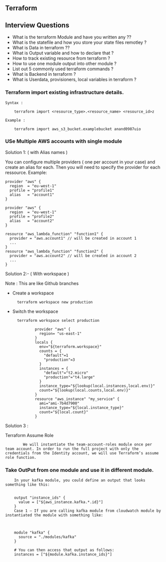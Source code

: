 ## Terraform

## Interview Questions 

- What is the terraform Module and have you written any ??
- What is the statefile and how you store your state files remotley ?
- What is Data in terraform ??
- What is Output variable and how to declare that ?
- How to track existing resource from terraform ?
- How to use one module output into other module ?
- List out 5 commonly used terraform commands ?
- What is Backend in terraform ?
- What is Userdata, provisioners, local variables in terraform ?




### Terraform import existing infrastructure details.

    Syntax : 
    
        terraform import <resource_type>.<resource_name> <resource_id>z
        
    Example :  
      
        terraform import aws_s3_bucket.examplebucket anand0987uio
    
    
### USe Multiple AWS accounts with single module

Solution 1:  ( with Alias names )

You can configure multiple providers ( one per account in your case) and create an alias for each. Then you will need to specify the provider for each ressource. Example:

    provider "aws" {
      region  = "eu-west-1"
      profile = "profile1"
      alias   = "account1"
    }

    provider "aws" {
      region  = "eu-west-1"
      profile = "profile2"
      alias   = "account2"
    }

    resource "aws_lambda_function" "function1" {
      provider = "aws.account1" // will be created in account 1
      ...
    }
    resource "aws_lambda_function" "function2" {
      provider = "aws.account2" // will be created in account 2
      ...
    }


Solution 2:- ( With workspace )

Note : This are like Github branches

- Create a workspace 

        terraform workspace new production

- Switch the workspace

        terraform workspace select production

                provider "aws" {
                  region= "us-east-1"
                }
                locals {
                  env="${terraform.workspace}"
                  counts = {
                    "default"=1
                    "production"=3
                  }
                  instances = {
                    "default"="t2.micro"
                    "production"="t4.large"
                  }
                  instance_type="${lookup(local.instances,local.env)}"
                  count="${lookup(local.counts,local.env)}"
                }
                resource "aws_instance" "my_service" {
                  ami="ami-7b4d7900"
                  instance_type="${local.instance_type}"
                  count="${local.count}"
                }
                
 
Solution 3 : 

   Terraform Assume Role
   
            We will instantiate the team-account-roles module once per team account. In order to run the full project with only the credentials from the Identity account, we will use Terraform’s assume role function.


### Take OutPut from one module and use it in different module.


        In your kafka module, you could define an output that looks something like this:


        output "instance_ids" {
          value = ["${aws_instance.kafka.*.id}"]
        }
        Case 1 – If you are calling kafka module from cloudwatch module by instantiated the module with something like:



        module "kafka" {
          source = "./modules/kafka"
        }

        # You can then access that output as follows:
        instances = ["${module.kafka.instance_ids}"]
